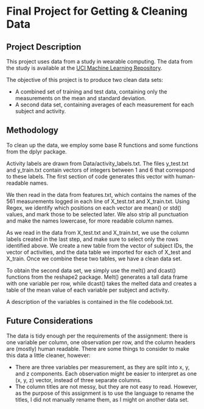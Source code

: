 # Final Project for Getting & Cleaning Data

## Project Description

This project uses data from a study in wearable computing. The data from the
study is available at the [UCI Machine Learning Repository](http://archive.ics.uci.edu/ml/datasets/Human+Activity+Recognition+Using+Smartphones).

The objective of this project is to produce two clean data sets:
* A combined set of training and test data, containing only the measurements on
the mean and standard deviation.
* A second data set, containing averages of each measurement for each subject
and activity.

## Methodology

To clean up the data, we employ some base R functions and some functions from
the dplyr package. 

Activity labels are drawn from Data/activity_labels.txt. The files y_test.txt
and y_train.txt contain vectors of integers between 1 and 6 that correspond to
these labels. The first section of code generates this vector with human-
readable names.

We then read in the data from features.txt, which contains the names of the 561
measurements logged in each line of X_test.txt and X_train.txt. Using Regex, we
identify which positions on each vector are mean() or std() values, and mark
those to be selected later. We also strip all punctuation and make the names
lowercase, for more readable column names.

As we read in the data from X_test.txt and X_train.txt, we use the column labels
created in the last step, and make sure to select only the rows identified 
above. We create a new table from the vector of subject IDs, the vector of
activities, and the data table we imported for each of X_test and X_train. Once
we combine these two tables, we have a clean data set.

To obtain the second data set, we simply use the melt() and dcast() functions
from the reshape2 package. Melt() generates a tall data frame with one variable
per row, while dcast() takes the melted data and creates a table of the mean
value of each variable per subject and activity.

A description of the variables is contained in the file codebook.txt.

## Future Considerations

The data is tidy enough per the requirements of the assignment: there is one
variable per column, one observation per row, and the column headers are
(mostly) human readable. There are some things to consider to make this data
a little cleaner, however:

* There are three variables per measurement, as they are split into x, y, and z
components. Each observation might be easier to interpret as one (x, y, z)
vector, instead of three separate columns.
* The column titles are not messy, but they are not easy to read. However, as
the purpose of this assignment is to use the language to rename the titles,
I did not manually rename them, as I might on another data set.